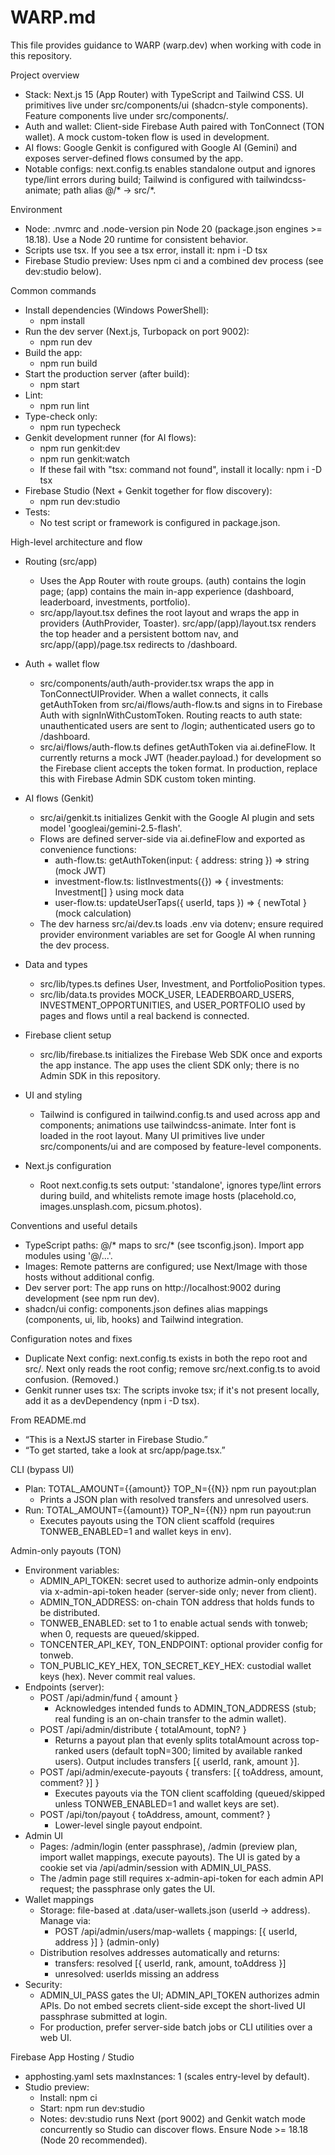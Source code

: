 # WARP.md

This file provides guidance to WARP (warp.dev) when working with code in this repository.

Project overview
- Stack: Next.js 15 (App Router) with TypeScript and Tailwind CSS. UI primitives live under src/components/ui (shadcn-style components). Feature components live under src/components/<feature>.
- Auth and wallet: Client-side Firebase Auth paired with TonConnect (TON wallet). A mock custom-token flow is used in development.
- AI flows: Google Genkit is configured with Google AI (Gemini) and exposes server-defined flows consumed by the app.
- Notable configs: next.config.ts enables standalone output and ignores type/lint errors during build; Tailwind is configured with tailwindcss-animate; path alias @/* -> src/*.

Environment
- Node: .nvmrc and .node-version pin Node 20 (package.json engines >= 18.18). Use a Node 20 runtime for consistent behavior.
- Scripts use tsx. If you see a tsx error, install it: npm i -D tsx
- Firebase Studio preview: Uses npm ci and a combined dev process (see dev:studio below).

Common commands
- Install dependencies (Windows PowerShell):
  - npm install
- Run the dev server (Next.js, Turbopack on port 9002):
  - npm run dev
- Build the app:
  - npm run build
- Start the production server (after build):
  - npm start
- Lint:
  - npm run lint
- Type-check only:
  - npm run typecheck
- Genkit development runner (for AI flows):
  - npm run genkit:dev
  - npm run genkit:watch
  - If these fail with "tsx: command not found", install it locally: npm i -D tsx
- Firebase Studio (Next + Genkit together for flow discovery):
  - npm run dev:studio
- Tests:
  - No test script or framework is configured in package.json.

High-level architecture and flow
- Routing (src/app)
  - Uses the App Router with route groups. (auth) contains the login page; (app) contains the main in-app experience (dashboard, leaderboard, investments, portfolio).
  - src/app/layout.tsx defines the root layout and wraps the app in providers (AuthProvider, Toaster). src/app/(app)/layout.tsx renders the top header and a persistent bottom nav, and src/app/(app)/page.tsx redirects to /dashboard.

- Auth + wallet flow
  - src/components/auth/auth-provider.tsx wraps the app in TonConnectUIProvider. When a wallet connects, it calls getAuthToken from src/ai/flows/auth-flow.ts and signs in to Firebase Auth with signInWithCustomToken. Routing reacts to auth state: unauthenticated users are sent to /login; authenticated users go to /dashboard.
  - src/ai/flows/auth-flow.ts defines getAuthToken via ai.defineFlow. It currently returns a mock JWT (header.payload.) for development so the Firebase client accepts the token format. In production, replace this with Firebase Admin SDK custom token minting.

- AI flows (Genkit)
  - src/ai/genkit.ts initializes Genkit with the Google AI plugin and sets model 'googleai/gemini-2.5-flash'.
  - Flows are defined server-side via ai.defineFlow and exported as convenience functions:
    - auth-flow.ts: getAuthToken(input: { address: string }) => string (mock JWT)
    - investment-flow.ts: listInvestments({}) => { investments: Investment[] } using mock data
    - user-flow.ts: updateUserTaps({ userId, taps }) => { newTotal } (mock calculation)
  - The dev harness src/ai/dev.ts loads .env via dotenv; ensure required provider environment variables are set for Google AI when running the dev process.

- Data and types
  - src/lib/types.ts defines User, Investment, and PortfolioPosition types.
  - src/lib/data.ts provides MOCK_USER, LEADERBOARD_USERS, INVESTMENT_OPPORTUNITIES, and USER_PORTFOLIO used by pages and flows until a real backend is connected.

- Firebase client setup
  - src/lib/firebase.ts initializes the Firebase Web SDK once and exports the app instance. The app uses the client SDK only; there is no Admin SDK in this repository.

- UI and styling
  - Tailwind is configured in tailwind.config.ts and used across app and components; animations use tailwindcss-animate. Inter font is loaded in the root layout. Many UI primitives live under src/components/ui and are composed by feature-level components.

- Next.js configuration
  - Root next.config.ts sets output: 'standalone', ignores type/lint errors during build, and whitelists remote image hosts (placehold.co, images.unsplash.com, picsum.photos).

Conventions and useful details
- TypeScript paths: @/* maps to src/* (see tsconfig.json). Import app modules using '@/...'.
- Images: Remote patterns are configured; use Next/Image with those hosts without additional config.
- Dev server port: The app runs on http://localhost:9002 during development (see npm run dev).
- shadcn/ui config: components.json defines alias mappings (components, ui, lib, hooks) and Tailwind integration.

Configuration notes and fixes
- Duplicate Next config: next.config.ts exists in both the repo root and src/. Next only reads the root config; remove src/next.config.ts to avoid confusion. (Removed.)
- Genkit runner uses tsx: The scripts invoke tsx; if it's not present locally, add it as a devDependency (npm i -D tsx).

From README.md
- “This is a NextJS starter in Firebase Studio.”
- “To get started, take a look at src/app/page.tsx.”

CLI (bypass UI)
- Plan: TOTAL_AMOUNT={{amount}} TOP_N={{N}} npm run payout:plan
  - Prints a JSON plan with resolved transfers and unresolved users.
- Run: TOTAL_AMOUNT={{amount}} TOP_N={{N}} npm run payout:run
  - Executes payouts using the TON client scaffold (requires TONWEB_ENABLED=1 and wallet keys in env).

Admin-only payouts (TON)
- Environment variables:
  - ADMIN_API_TOKEN: secret used to authorize admin-only endpoints via x-admin-api-token header (server-side only; never from client).
  - ADMIN_TON_ADDRESS: on-chain TON address that holds funds to be distributed.
  - TONWEB_ENABLED: set to 1 to enable actual sends with tonweb; when 0, requests are queued/skipped.
  - TONCENTER_API_KEY, TON_ENDPOINT: optional provider config for tonweb.
  - TON_PUBLIC_KEY_HEX, TON_SECRET_KEY_HEX: custodial wallet keys (hex). Never commit real values.
- Endpoints (server):
  - POST /api/admin/fund { amount }
    - Acknowledges intended funds to ADMIN_TON_ADDRESS (stub; real funding is an on-chain transfer to the admin wallet).
  - POST /api/admin/distribute { totalAmount, topN? }
    - Returns a payout plan that evenly splits totalAmount across top-ranked users (default topN=300; limited by available ranked users). Output includes transfers [{ userId, rank, amount }].
  - POST /api/admin/execute-payouts { transfers: [{ toAddress, amount, comment? }] }
    - Executes payouts via the TON client scaffolding (queued/skipped unless TONWEB_ENABLED=1 and wallet keys are set).
  - POST /api/ton/payout { toAddress, amount, comment? }
    - Lower-level single payout endpoint.
- Admin UI
  - Pages: /admin/login (enter passphrase), /admin (preview plan, import wallet mappings, execute payouts). The UI is gated by a cookie set via /api/admin/session with ADMIN_UI_PASS.
  - The /admin page still requires x-admin-api-token for each admin API request; the passphrase only gates the UI.
- Wallet mappings
  - Storage: file-based at .data/user-wallets.json (userId -> address). Manage via:
    - POST /api/admin/users/map-wallets { mappings: [{ userId, address }] } (admin-only)
  - Distribution resolves addresses automatically and returns:
    - transfers: resolved [{ userId, rank, amount, toAddress }]
    - unresolved: userIds missing an address
- Security:
  - ADMIN_UI_PASS gates the UI; ADMIN_API_TOKEN authorizes admin APIs. Do not embed secrets client-side except the short-lived UI passphrase submitted at login.
  - For production, prefer server-side batch jobs or CLI utilities over a web UI.

Firebase App Hosting / Studio
- apphosting.yaml sets maxInstances: 1 (scales entry-level by default).
- Studio preview:
  - Install: npm ci
  - Start: npm run dev:studio
  - Notes: dev:studio runs Next (port 9002) and Genkit watch mode concurrently so Studio can discover flows. Ensure Node >= 18.18 (Node 20 recommended).
